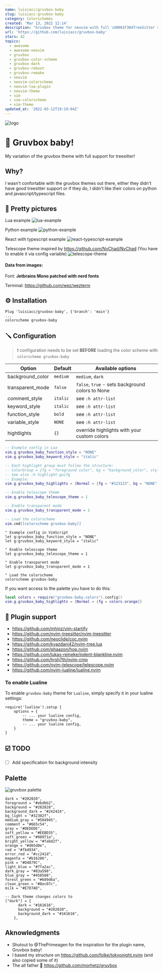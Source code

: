 ```yaml
---
name: luisiacc/gruvbox-baby
slug: luisiacc-gruvbox-baby
category: Colorschemes
created: 'Mar 13, 2022 12:14'
description: "Gruvbox theme for neovim with full \U0001F384TreeSitter support. "
url: 'https://github.com/luisiacc/gruvbox-baby'
stars: 42
topics:
  - awesome
  - awesome-neovim
  - gruvbox
  - gruvbox-color-scheme
  - gruvbox-dark
  - gruvbox-reboot
  - gruvbox-remake
  - neovim
  - neovim-colorscheme
  - neovim-lua-plugin
  - neovim-theme
  - vim
  - vim-colorscheme
  - vim-theme
updated_at: '2022-03-12T19:19:04Z'
---
```

![logo](https://user-images.githubusercontent.com/31720261/156893394-a14a7fee-749c-4d02-8bfd-1a4cb2c479dd.png)

# 🎄 Gruvbox baby!

My variation of the gruvbox theme with full support for treesitter!

## Why?

I wasn't confortable with the gruvbox themes out there, either they didn't have good treesitter support or if they do, I
didn't like their colors on python and javascript/typescript files.

## 📸 Pretty pictures

Lua example
![lua-example](https://user-images.githubusercontent.com/31720261/147399333-5dc8d3dc-b382-4f13-a047-fb99298af028.png)

Python example
![python-example](https://user-images.githubusercontent.com/31720261/147399558-bf00b60a-aea9-46f7-a823-fc760cda05be.png)

React with typescript example
![react-typescript-example](https://user-images.githubusercontent.com/31720261/147399581-66030749-3fa2-466d-aa8a-e79b6181185c.png)

Telescope theme inspired by <https://github.com/NvChad/NvChad> (You have to enable it via config variable)
![telescope-theme](https://user-images.githubusercontent.com/31720261/151669762-1470aa12-b6ff-47c1-a4e9-ec9b37e0eabe.png)

#### Data from images:

Font: **Jetbrains Mono patched with nerd fonts**

Terminal: <https://github.com/wez/wezterm>

## ⚙️ Installation

```vim
Plug 'luisiacc/gruvbox-baby', {'branch': 'main'}
...
colorscheme gruvbox-baby
```

## 🪛 Configuration

> ❗️ configuration needs to be set **BEFORE** loading the color scheme with `colorscheme gruvbox-baby`

| Option            | Default  | Available options                                |
| ----------------- | -------- | ------------------------------------------------ |
| background\_color | `medium` | `medium`, `dark`                                 |
| transparent\_mode | `false`  | `false`, `true` - sets background colors to None |
| comment\_style    | `italic` | see `:h attr-list`                               |
| keyword\_style    | `italic` | see `:h attr-list`                               |
| function\_style   | `bold`   | see `:h attr-list`                               |
| variable\_style   | `NONE`   | see `:h attr-list`                               |
| hightlights       | `{}`     | override highlights with your custom colors      |

```lua
-- Example config in Lua
vim.g.gruvbox_baby_function_style = "NONE"
vim.g.gruvbox_baby_keyword_style = "italic"

-- Each highlight group must follow the structure:
-- ColorGroup = {fg = "foreground color", bg = "background_color", style = "some_style(:h attr-list)"}
-- See also :h highlight-guifg
-- Example:
vim.g.gruvbox_baby_highlights = {Normal = {fg = "#123123", bg = "NONE", style="underline"}}

-- Enable telescope theme
vim.g.gruvbox_baby_telescope_theme = 1

-- Enable transparent mode
vim.g.gruvbox_baby_transparent_mode = 1

-- Load the colorscheme
vim.cmd[[colorscheme gruvbox-baby]]
```

```vim
" Example config in VimScript
let g:gruvbox_baby_function_style = "NONE"
let g:gruvbox_baby_keyword_style = "italic"

" Enable telescope theme
let g:gruvbox_baby_telescope_theme = 1

" Enable transparent mode
let g:gruvbox_baby_transparent_mode = 1

" Load the colorscheme
colorscheme gruvbox-baby
```

If you want access to the palette you have to do this:

```lua
local colors = require("gruvbox-baby.colors").config()
vim.g.gruvbox_baby_highlights = {Normal = {fg = colors.orange}}
```

## 🔌 Plugin support

*   <https://github.com/mhinz/vim-startify>
*   <https://github.com/nvim-treesitter/nvim-treesitter>
*   <https://github.com/neoclide/coc.nvim>
*   <https://github.com/kyazdani42/nvim-tree.lua>
*   <https://github.com/phaazon/hop.nvim>
*   <https://github.com/lukas-reineke/indent-blankline.nvim>
*   <https://github.com/hrsh7th/nvim-cmp>
*   <https://github.com/nvim-telescope/telescope.nvim>
*   <https://github.com/nvim-lualine/lualine.nvim>

### To enable Lualine

To enable `gruvbox-baby` theme for `Lualine`, simply specify it in your lualine settings:

    require('lualine').setup {
        options = {
            -- ... your lualine config,
            theme = "gruvbox-baby",
            -- ... your lualine config,
        }
    }

## ☑️ TODO

*   [ ] Add specification for background intensity

## Palette

![gruvbox palette](https://user-images.githubusercontent.com/31720261/147415431-13f6c6af-2f76-46c9-8448-20c71e359fc5.png)

    dark = "#202020",
    foreground = "#ebdbb2",
    background = "#282828",
    background_dark = "#242424",
    bg_light = "#32302f",
    medium_gray = "#504945",
    comment = "#665c54",
    gray = "#DEDEDE",
    soft_yellow = "#EEBD35",
    soft_green = "#98971a",
    bright_yellow = "#fabd2f",
    orange = "#d65d0e",
    red = "#fb4934",
    error_red = "#cc241d",
    magenta = "#b16286",
    pink = "#D4879C",
    light_blue = "#7fa2ac",
    dark_gray = "#83a598",
    blue_gray = "#458588",
    forest_green = "#689d6a",
    clean_green = "#8ec07c",
    milk = "#E7D7AD",

    -- Dark theme changes colors to
    ["dark"] = {
          dark = "#161616",
          background = "#202020",
          background_dark = "#161616",
        },

## Aknowledgments

*   Shutout to @ThePrimeagen for the inspiration for the plugin name, Gruvbox baby!
*   I based my structure on <https://github.com/folke/tokyonight.nvim> (and also copied some of it)
*   The all father 👴 <https://github.com/morhetz/gruvbox>
